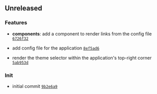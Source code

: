 ## Unreleased

### Features

- **components**: add a component to render links from the config file <code>[6726f32](https://github.com/Norviah/home/commit/6726f32fc9f19eccc710fd4ad2ea5b46eb09c326)</code>

- add config file for the application <code>[8ef5ad6](https://github.com/Norviah/home/commit/8ef5ad62f2b66bea8fa3d985336d4ac213d1af79)</code>

- render the theme selector within the application's top-right corner <code>[5ab953d](https://github.com/Norviah/home/commit/5ab953d91011423f437df7d8c8f5906c9add123d)</code>

### Init

- initial commit <code>[9b2e6a9](https://github.com/Norviah/home/commit/9b2e6a909716127e4da9c9189dda6f29537c611c)</code>